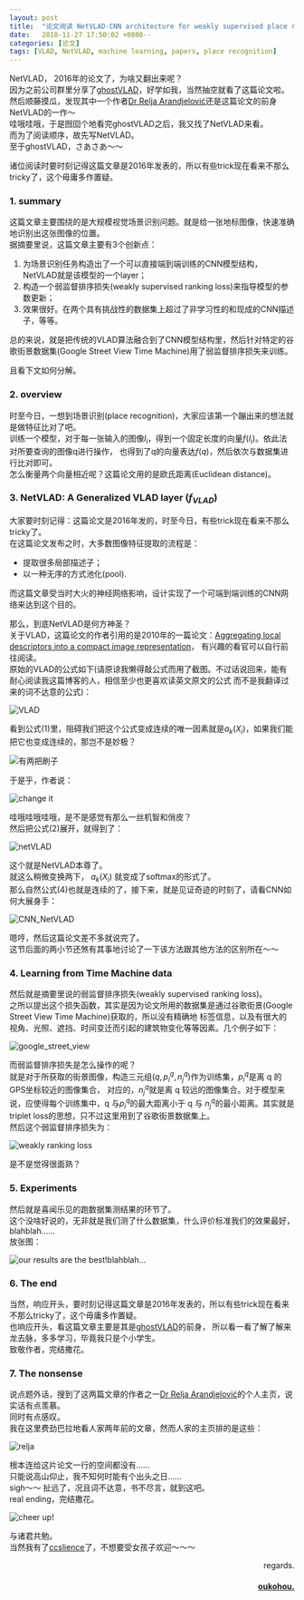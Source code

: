 ```yaml
---
layout: post
title:  "论文阅读 NetVLAD-CNN architecture for weakly supervised place recognition "
date:   2018-11-27 17:50:02 +0800--
categories: [论文]
tags: [VLAD, NetVLAD, machine learning, papers, place recognition]  
---
```


NetVLAD， 2016年的论文了，为啥又翻出来呢？  
因为之前公司群里分享了[ghostVLAD](https://arxiv.org/abs/1810.09951)，好学如我，当然抽空就看了这篇论文啦。  
然后顺藤摸瓜，发现其中一个作者[Dr Relja Arandjelović](http://www.relja.info/)还是这篇论文的前身NetVLAD的一作～  
哇哦哇哦，于是囫囵个地看完ghostVLAD之后，我又找了NetVLAD来看。  
而为了阅读顺序，故先写NetVLAD。  
至于ghostVLAD，さあさあ〜〜  

诸位阅读时要时刻记得这篇文章是2016年发表的，所以有些trick现在看来不那么tricky了，这个毋庸多作置疑。  

### 1. summary  
这篇文章主要围绕的是大规模视觉场景识别问题。就是给一张地标图像，快速准确地识别出这张图像的位置。  
据摘要里说，这篇文章主要有3个创新点：
 1. 为场景识别任务构造出了一个可以直接端到端训练的CNN模型结构，NetVLAD就是该模型的一个layer；  
 2. 构造一个弱监督排序损失(weakly supervised ranking loss)来指导模型的参数更新；  
 3. 效果很好。在两个具有挑战性的数据集上超过了非学习性的和现成的CNN描述子，等等。  
 
总的来说，就是把传统的VLAD算法融合到了CNN模型结构里，然后针对特定的谷歌街景数据集(Google Street View Time
Machine)用了弱监督排序损失来训练。

且看下文如何分解。  

### 2. overview  
时至今日，一想到场景识别(place recognition)，大家应该第一个蹦出来的想法就是做特征比对了吧。  
训练一个模型，对于每一张输入的图像$I_i$，得到一个固定长度的向量$f(I_i)$。依此法对所要查询的图像q进行操作，
也得到了q的向量表达$f(q)$，然后依次与数据集进行比对即可。  
怎么衡量两个向量相近呢？这篇论文用的是欧氏距离(Euclidean distance)。  

### 3. NetVLAD: A Generalized VLAD layer ($f_{VLAD}$)
大家要时刻记得：这篇论文是2016年发的，时至今日，有些trick现在看来不那么tricky了。  
在这篇论文发布之时，大多数图像特征提取的流程是：  
- 提取很多局部描述子；
- 以一种无序的方式池化(pool).  

而这篇文章受当时大火的神经网络影响，设计实现了一个可端到端训练的CNN网络来达到这个目的。  

那么，到底NetVLAD是何方神圣？  
关于VLAD，这篇论文的作者引用的是2010年的一篇论文：[Aggregating local descriptors into a compact image representation](https://lear.inrialpes.fr/pubs/2010/JDSP10/jegou_compactimagerepresentation.pdf)，
有兴趣的看官可以自行前往阅读。  
原始的VLAD的公式如下(请原谅我懒得敲公式而用了截图。不过话说回来，能有耐心阅读我这篇博客的人，相信至少也更喜欢读英文原文的公式
而不是我翻译过来的词不达意的公式)：  

![VLAD](https://s1.ax2x.com/2018/11/29/5YmXHq.png)  

看到公式(1)里，阻碍我们把这个公式变成连续的唯一因素就是$a_k(X_i)$，如果我们能把它也变成连续的，那岂不是妙极？  

![有两把刷子](https://s1.ax2x.com/2018/11/29/5Yz3NB.png)  

于是乎，作者说：  

![change it](https://s1.ax2x.com/2018/11/29/5YzBK3.png)  

哇哦哇哦哇哦，是不是感觉有那么一丝机智和俏皮？  
然后把公式(2)展开，就得到了：  

![netVLAD](https://s1.ax2x.com/2018/11/29/5YzFnK.png)  

这个就是NetVLAD本尊了。  
就这么稍微变换两下， $a_k(X_i)$ 就变成了softmax的形式了。  
那么自然公式(4)也就是连续的了，接下来，就是见证奇迹的时刻了，请看CNN如何大展身手：  

![CNN_NetVLAD](https://s1.ax2x.com/2018/11/29/5YzUkJ.png)  

嗯哼，然后这篇论文差不多就说完了。  
这节后面的两小节还煞有其事地讨论了一下该方法跟其他方法的区别所在～～  

### 4. Learning from Time Machine data  
然后就是摘要里说的弱监督排序损失(weakly supervised ranking loss)。  
之所以提出这个损失函数，其实是因为论文所用的数据集是通过谷歌街景(Google Street View Time Machine)获取的，所以没有精确地
标签信息，以及有很大的视角、光照、遮挡、时间变迁而引起的建筑物变化等等因素。几个例子如下：  

![google_street_view](https://s1.ax2x.com/2018/11/29/5YVdll.png)    

而弱监督排序损失是怎么操作的呢？  
就是对于所获取的街景图像，构造三元组$(q, {p_i^q}, {n_j^q})$作为训练集，$p_i^q$是离 q 的GPS坐标较近的图像集合，
对应的，$n_j^q$就是离 q 较远的图像集合。对于模型来说，应使得每个训练集中，q 与$p_i^q$的最大距离小于 q 与
$n_j^q$的最小距离。其实就是triplet loss的思想，只不过这里用到了谷歌街景数据集上。  
然后这个弱监督排序损失为：  

![weakly ranking loss](https://s1.ax2x.com/2018/11/29/5YVLLH.png)  

是不是觉得很面熟？  

### 5. Experiments
然后就是喜闻乐见的跑数据集测结果的环节了。  
这个没啥好说的，无非就是我们测了什么数据集，什么评价标准我们的效果最好，blahblah……  
放张图：  

![our results are the best!blahblah...](https://s1.ax2x.com/2018/11/29/5YVe7N.png)

### 6. The end
当然，响应开头，要时刻记得这篇文章是2016年发表的，所以有些trick现在看来不那么tricky了，这个毋庸多作置疑。  
也响应开头，看这篇文章主要是其是[ghostVLAD](https://arxiv.org/abs/1810.09951)的前身，
所以看一看了解了解来龙去脉，多多学习，毕竟我只是个小学生。  
致敬作者，完结撒花。  

### 7. The nonsense
说点题外话，搜到了这两篇文章的作者之一[Dr Relja Arandjelović](http://www.relja.info/)的个人主页，说实话有点羡慕。  
同时有点感叹。  
我在这里费劲巴拉地看人家两年前的文章，然而人家的主页排的是这些：  

![relja](https://s1.ax2x.com/2018/11/29/5YVKYu.png)  
 
根本连给这片论文一行的空间都没有……  
只能说高山仰止，我不知何时能有个出头之日……  
sigh～～
扯远了，况且词不达意，书不尽言，就到这吧。  
real ending，完结撒花。  


![cheer up!](https://s1.ax2x.com/2018/11/29/5YV1P9.jpg)  

与诸君共勉。  
当然我有了[ccslience](http://ccslience.oukohou.wang/)了，不想要受女孩子欢迎～～～  

<p  align="right">regards.</p>
<h4 align="right">
    <a href="https:www.oukohou.wang">
        oukohou.
    </a>
</h4>

